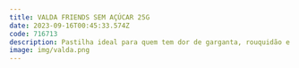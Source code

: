 ```yaml
---
title: VALDA FRIENDS SEM AÇÚCAR 25G
date: 2023-09-16T00:45:33.574Z
code: 716713
description: Pastilha ideal para quem tem dor de garganta, rouquidão e quer ter um háli...
image: img/valda.png
---
```

